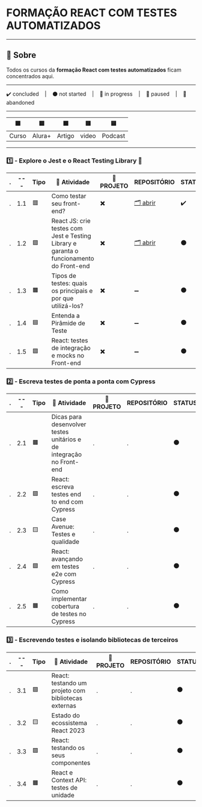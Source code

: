 # FORMAÇÃO REACT COM TESTES AUTOMATIZADOS

---

## 📌 Sobre
  Todos os cursos da **formação React com testes automatizados** ficam concentrados aqui.

---

<p>
  ✔️ concluded &nbsp;&nbsp;&nbsp;|&nbsp;&nbsp;&nbsp;
  ⚫ not started &nbsp;&nbsp;&nbsp;|&nbsp;&nbsp;&nbsp;
  🔵 in progress &nbsp;&nbsp;&nbsp;|&nbsp;&nbsp;&nbsp;
  🔶 paused &nbsp;&nbsp;&nbsp;|&nbsp;&nbsp;&nbsp;
  🔴 abandoned 
</p>

---
| 🟪 | 🟦 | 🟫 | 🟥 | 🟨 |
| --- | --- | --- | --- | --- |
| Curso | Alura+ | Artigo | video | Podcast |

---

### 1️⃣ - Explore o Jest e o React Testing Library 🚩
| . | --- | Tipo | 📘 Atividade | 🔗 PROJETO | REPOSITÓRIO | STATUS |
| --- | --- | --- | --- | --- | --- | --- |
| . | 1.1 | 🟥 | Como testar seu front-end? | ✖️ | [🗂️ abrir](./comoTestarSeuFront/) | ✔️ |
| . | 1.2 | 🟪 | React JS: crie testes com Jest e Testing Library e garanta o funcionamento do Front-end | ✖️ | [🗂️ abrir](./testesComJestETestingLibrary/) | ⚫ |
| . | 1.3 | 🟫 | Tipos de testes: quais os principais e por que utilizá-los? | ✖️ | ➖ | ⚫ |
| . | 1.4 | 🟦 | Entenda a Pirâmide de Teste | ✖️ | ➖ | ⚫ |
| . | 1.5 | 🟪 | React: testes de integração e mocks no Front-end | ✖️ | ➖ | ⚫ |



### 2️⃣ - Escreva testes de ponta a ponta com Cypress

| . | --- | Tipo | 📘 Atividade | 🔗 PROJETO | REPOSITÓRIO | STATUS |
| --- | --- | --- | --- | --- | --- | --- |
| . | 2.1 | 🟫 | Dicas para desenvolver testes unitários e de integração no Front-end | . | . | ⚫ |
| . | 2.2 | 🟪 | React: escreva testes end to end com Cypress | . | . | ⚫ |
| . | 2.3 | 🟨 | Case Avenue: Testes e qualidade | . | . | ⚫ |
| . | 2.4 | 🟪 | React: avançando em testes e2e com Cypress | . | . | ⚫ |
| . | 2.5 | 🟫 | Como implementar cobertura de testes no Cypress | . | . | ⚫ |


### 3️⃣ - Escrevendo testes e isolando bibliotecas de terceiros

| . | --- | Tipo | 📘 Atividade | 🔗 PROJETO | REPOSITÓRIO | STATUS |
| --- | --- | --- | --- | --- | --- | --- |
| . | 3.1 | 🟪 | React: testando um projeto com bibliotecas externas | . | . | ⚫ |
| . | 3.2 | 🟨 | Estado do ecossistema React 2023 | . | . | ⚫ |
| . | 3.3 | 🟪 | React: testando os seus componentes | . | . | ⚫ |
| . | 3.4 | 🟫 | React e Context API: testes de unidade | . | . | ⚫ |
